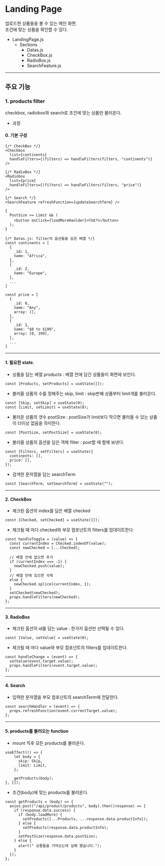 # Landing Page

업로드한 상품들을 볼 수 있는 메인 화면.  
조건에 맞는 상품을 확인할 수 있다.

- LandingPage.js
  - Sections
    - Datas.js
    - CheckBox.js
    - RadioBox.js
    - SearchFeature.js

---

## 주요 기능

### 1. products filter

checkbox, radiobox와 search로 조건에 맞는 상품만 불러온다.

- 과정

#### 0. 기본 구성

```
{/* CheckBox */}
<Checkbox
  list={continents}
  handleFilters={(filters) => handleFilters(filters, "continents")}
/>

{/* RadioBox */}
<Radiobox
  list={price}
  handleFilters={(filters) => handleFilters(filters, "price")}
/>

{/* Search */}
<SearchFeature refreshFunction={updateSearchTerm} />

{
  PostSize >= Limit && (
    <button onClick={loadMoreHanlder}>더보기</button>
  );
}

{/* Datas.js: filter의 옵션들을 담은 배열 */}
const continents = [
  {
    _id: 1,
    name: "Africa",
  },
  {
    _id: 2,
    name: "Europe",
  },
  ...
]

const price = [
  {
    _id: 0,
    name: "Any",
    array: [],
  },
  {
    _id: 1,
    name: "$0 to $199",
    array: [0, 199],
  },
  ...
]
```

---

#### 1. 필요한 state.

- 상품을 담는 배열 products : 배열 안에 담긴 상품들이 화면에 보인다.

```
const [Products, setProducts] = useState([]);
```

- 불러올 상품의 수를 정해주는 skip, limit : skip번째 상품부터 limit개를 불러온다.

```
const [Skip, setSkip] = useState(0);
const [Limit, setLimit] = useState(8);
```

- 불러온 상품의 갯수 postSize : postSize가 limit보다 작으면 불러올 수 있는 상품이 더이상 없음을 의미한다.

```
const [PostSize, setPostSize] = useState(0);
```

- 불러올 상품의 옵션을 담은 객체 filter : post할 때 함께 보낸다.

```
const [Filters, setFilters] = useState({
  continents: [],
  price: [],
});
```

- 검색한 문자열을 담는 searchTerm

```
const [SearchTerm, setSearchTerm] = useState("");
```

---

#### 2. CheckBox

- 체크된 옵션의 index를 담은 배열 checked

```
const [Checked, setChecked] = useState([]);
```

- 체크될 때 마다 checked와 부모 컴포넌트의 filters를 업데이트한다.

```
const handleToggle = (value) => {
  const currentIndex = Checked.indexOf(value);
  const newChecked = [...Checked];

  // 배열 안에 없으면 추가
  if (currentIndex === -1) {
    newChecked.push(value);
  }
  // 배열 안에 있으면 삭제
  else {
    newChecked.splice(currentIndex, 1);
  }
  setChecked(newChecked);
  props.handleFilters(newChecked);
};
```

---

#### 3. RadioBox

- 체크된 옵션의 id를 담는 value : 한가지 옵션만 선택될 수 있다.

```
const [Value, setValue] = useState(0);
```

- 체크될 때 마다 value와 부모 컴포넌트의 filters를 업데이트한다.

```
const handleChange = (event) => {
  setValue(event.target.value);
  props.handleFilters(event.target.value);
};
```

---

#### 4. Search

- 입력한 문자열을 부모 컴포넌트의 searchTerm에 전달한다.

```
const searchHandler = (event) => {
  props.refreshFunction(event.currentTarget.value);
};
```

---

#### 5. products를 불러오는 function

- mount 직후 모든 products를 불러온다.

```
useEffect(() => {
    let body = {
      skip: Skip,
      limit: Limit,
    };

    getProducts(body);
}, []);
```

- 조건(body)에 맞는 products를 불러온다.

```
const getProducts = (body) => {
  axios.post("/api/product/products", body).then((response) => {
    if (response.data.success) {
      if (body.loadMore) {
        setProducts([...Products, ...response.data.productInfo]);
      } else {
        setProducts(response.data.productInfo);
      }
      setPostSize(response.data.postSize);
    } else {
      alert(" 상품들을 가져오는데 실패 했습니다.");
    }
  });
};
```
